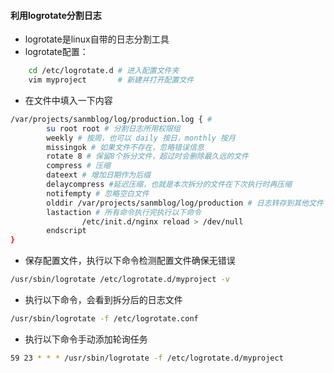 #### 利用logrotate分割日志
- logrotate是linux自带的日志分割工具
- logrotate配置：
```bash
    cd /etc/logrotate.d # 进入配置文件夹
    vim myproject       # 新建并打开配置文件
```
- 在文件中填入一下内容
```bash
/var/projects/sanmblog/log/production.log { # 
        su root root # 分割日志所用权限组
        weekly # 按周，也可以 daily 按日，monthly 按月
        missingok # 如果文件不存在，忽略错误信息
        rotate 8 # 保留8个拆分文件，超过时会删除最久远的文件
        compress # 压缩
        dateext # 增加日期作为后缀
        delaycompress #延迟压缩，也就是本次拆分的文件在下次执行时再压缩
        notifempty # 忽略空白文件
        olddir /var/projects/sanmblog/log/production # 日志转存到其他文件
        lastaction # 所有命令执行完执行以下命令
                /etc/init.d/nginx reload > /dev/null
        endscript
}

```
- 保存配置文件，执行以下命令检测配置文件确保无错误
```bash
/usr/sbin/logrotate /etc/logrotate.d/myproject -v
```
- 执行以下命令，会看到拆分后的日志文件
```bash
/usr/sbin/logrotate -f /etc/logrotate.conf
```
- 执行以下命令手动添加轮询任务
```bash
59 23 * * * /usr/sbin/logrotate -f /etc/logrotate.d/myproject
```
